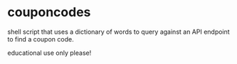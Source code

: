 # couponcodes

shell script that uses a dictionary of words to query against an API endpoint to find a coupon code.


educational use only please!

